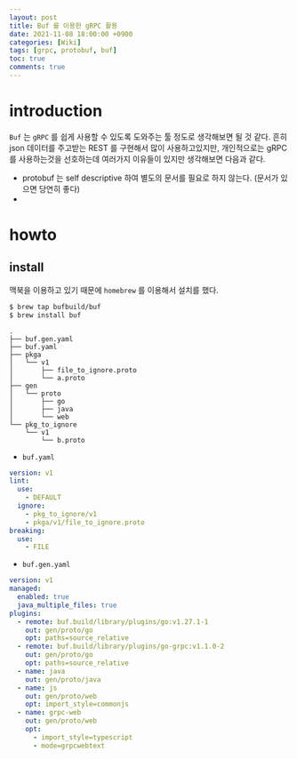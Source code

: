 ```yaml
---
layout: post
title: Buf 를 이용한 gRPC 활용
date: 2021-11-08 18:00:00 +0900
categories: [Wiki]
tags: [grpc, protobuf, buf]
toc: true
comments: true
---
```


# introduction

`Buf` 는 `gRPC` 를 쉽게 사용할 수 있도록 도와주는 툴 정도로 생각해보면 될 것 같다. 
흔히 json 데이터를 주고받는 REST 를 구현해서 많이 사용하고있지만, 개인적으로는 gRPC 를 사용하는것을 선호하는데 여러가지 이유들이 있지만 생각해보면 다음과 같다.

- protobuf 는 self descriptive 하여 별도의 문서를 필요로 하지 않는다. (문서가 있으면 당연히 좋다)
- 

# howto

## install 

맥북을 이용하고 있기 때문에 `homebrew` 를 이용해서 설치를 했다. 

```bash
$ brew tap bufbuild/buf
$ brew install buf
```

```
.
├── buf.gen.yaml
├── buf.yaml
├── pkga
│   └── v1
│       ├── file_to_ignore.proto
│       └── a.proto
├── gen
│   └── proto
│       ├── go
│       ├── java
│       └── web
└── pkg_to_ignore
    └── v1
        └── b.proto
```

- `buf.yaml`

```yaml
version: v1
lint:
  use:
    - DEFAULT
  ignore:
    - pkg_to_ignore/v1
    - pkga/v1/file_to_ignore.proto
breaking:
  use:
    - FILE
```

- `buf.gen.yaml`

```yaml
version: v1
managed:
  enabled: true
  java_multiple_files: true
plugins:
  - remote: buf.build/library/plugins/go:v1.27.1-1
    out: gen/proto/go
    opt: paths=source_relative
  - remote: buf.build/library/plugins/go-grpc:v1.1.0-2
    out: gen/proto/go
    opt: paths=source_relative
  - name: java
    out: gen/proto/java
  - name: js
    out: gen/proto/web
    opt: import_style=commonjs
  - name: grpc-web
    out: gen/proto/web
    opt:
      - import_style=typescript
      - mode=grpcwebtext
```